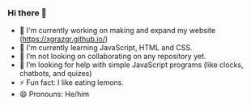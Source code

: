 ### Hi there 👋

<!--
**XGRAzgr/xgrazgr** is a ✨ _special_ ✨ repository because its `README.md` (this file) appears on your GitHub profile.
-->

- 🔭 I'm currently working on making and expand my website (https://xgrazgr.github.io/)
- 🌱 I'm currently learning JavaScript, HTML and CSS.
- 👯 I’m not looking on collaborating on any repository yet.
- 🤔 I’m looking for help with simple JavaScript programs (like clocks, chatbots, and quizes)
- ⚡ Fun fact: I like eating lemons.
- 😄 Pronouns: He/him
